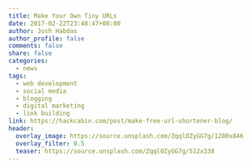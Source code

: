 ```yaml
---
title: Make Your Own Tiny URLs
date: 2017-02-22T23:48:47+08:00
author: Josh Habdas
author_profile: false
comments: false
share: false
categories:
  - news
tags:
  - web development
  - social media
  - blogging
  - digital marketing
  - link building
link: https://hackcabin.com/post/make-free-url-shortener-blog/
header:
  overlay_image: https://source.unsplash.com/ZqqlOZyGG7g/1280x846
  overlay_filter: 0.5
  teaser: https://source.unsplash.com/ZqqlOZyGG7g/512x338
---
```

